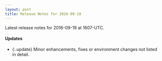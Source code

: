 ```yaml
---
layout: post
title: Release Notes for 2016-09-19
---
```


Latest release notes for 2016-09-19 at 1607-UTC.

<div class='updates' markdown='1'>

#### Updates

- {:.update} Minor enhancements, fixes or environment changes not listed in detail.

</div>


